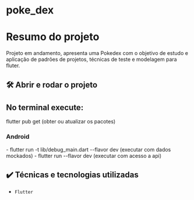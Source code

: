 # poke_dex

# Resumo do projeto
Projeto em andamento, apresenta uma Pokedex com o objetivo de estudo e aplicação de padrões de projetos, técnicas de teste e modelagem para fluter.

## 🛠️ Abrir e rodar o projeto
<h2>No terminal execute:</h2>
<p>flutter pub get (obter ou atualizar os pacotes)</p>

<h3>Android</h3>
- flutter run -t lib/debug_main.dart --flavor dev (executar com dados mockados)
- flutter run --flavor dev (executar com acesso a api)</p>

## ✔️ Técnicas e tecnologias utilizadas

- ``Flutter``